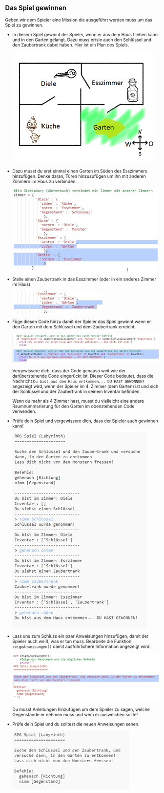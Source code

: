 ## Das Spiel gewinnen

Geben wir dem Spieler eine Mission die ausgeführt werden muss um das Spiel zu gewinnen.

+ In diesem Spiel gewinnt der Spieler, wenn er aus dem Haus fliehen kann und in den Garten gelangt. Dazu muss er/sie auch den Schlüssel und den Zaubertrank dabei haben. Hier ist ein Plan des Spiels.
    
    ![screenshot](images/rpg-final-map.png)

+ Dazu musst du erst einmal einen Garten im Süden des Esszimmers hinzufügen. Denke daran, Türen hinzuzufügen um ihn mit anderen Zimmern im Haus zu verbinden.
    
    ![Screenshot](images/rpg-garden.png)

+ Stelle einen Zaubertrank in das Esszimmer (oder in ein anderes Zimmer im Haus).
    
    ![screenshot](images/rpg-potion.png)

+ Füge diesen Code hinzu damit der Spieler das Spiel gewinnt wenn er den Garten mit dem Schlüssel und dem Zaubertrank erreicht:
    
    ![screenshot](images/rpg-win-code.png)
    
    Vergewissere dich, dass der Code genauso weit wie der darüberstehende Code eingerückt ist. Dieser Code bedeutet, dass die Nachricht `Du bist aus dem Haus entkommen... DU HAST GEWONNEN!` angezeigt wird, wenn der Spieler im 4. Zimmer (dem Garten) ist und sich der Schlüssel und der Zaubertrank in seinem Inventar befinden.
    
    Wenn du mehr als 4 Zimmer hast, musst du vielleicht eine andere Raumnummerierung für den Garten im obenstehenden Code verwenden.

+ Prüfe dein Spiel und vergewissere dich, dass der Spieler auch gewinnen kann!
    
    ![screenshot](images/rpg-win-test.png)

+ Lass uns zum Schluss ein paar Anweisungen hinzufügen, damit der Spieler auch weiß, was er tun muss. Bearbeite die Funktion `zeigeAnweisungen()` damit ausführlichere Information angezeigt wird.
    
    ![screenshot](images/rpg-instructions-code.png)
    
    Du musst Anleitungen hinzufügen um dem Spieler zu sagen, welche Gegenstände er nehmen muss und wem er ausweichen sollte!

+ Prüfe dein Spiel und du solltest die neuen Anweisungen sehen.
    
    ![screenshot](images/rpg-instructions-test.png)